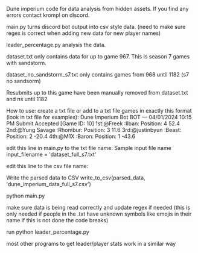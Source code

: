 Dune imperium code for data analysis from hidden assets.
If you find any errors contact krompl on discord.

main.py turns discord bot output into csv style data. (need to make sure regex is correct when adding new data for new player names)

leader_percentage.py analysis the data.

dataset.txt only contains data for up to game 967. This is season 7 games with sandstorm.

dataset_no_sandstorm_s7.txt only contains games from 968 until 1182 (s7 no sandsorm)

Resubmits up to this game have been manually removed from dataset.txt and ns  until 1182


How to use:
create a txt file or add to a txt file games in exactly this format (look in txt file for examples):
Dune Imperium Bot
BOT
 — 04/01/2024 10:15 PM
Submit Accepted [Game ID: 10]
1st:@Freek :Ilban: Position: 4 52.4
2nd:@Yung Savage :Rhombur: Position: 3 11.6
3rd:@justinbyun :Beast: Position: 2 -20.4
4th:@M1X :Baron: Position: 1 -43.6


edit this line in main.py to the txt file name:
 Sample input file name
input_filename = 'dataset_full_s7.txt'

edit this line to the csv file name:

 Write the parsed data to CSV
write_to_csv(parsed_data, 'dune_imperium_data_full_s7.csv')

python main.py

make sure data is being read correctly and update regex if needed (this is only needed if people in the .txt have unknown symbols like emojis in their name if this is not done the code breaks)

run python leader_percentage.py

most other programs to get leader/player stats work in a similar way